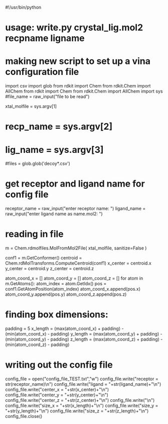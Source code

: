 #!/usr/bin/python

# usage:   write.py   crystal_lig.mol2 recpname ligname

# making new script to set up a vina configuration file

import csv
import glob
from rdkit import Chem
from rdkit.Chem import AllChem
from rdkit import Chem
from rdkit.Chem import AllChem
import sys
#file_name = raw_input("file to be read")

xtal_molfile = sys.argv[1]
# recp_name = sys.argv[2]
# lig_name = sys.argv[3]


#files = glob.glob('decoy*.csv')
# get receptor and ligand name for config file
receptor_name = raw_input("enter receptor name: ")
ligand_name = raw_input("enter ligand name as name.mol2: ")

# reading in file
m = Chem.rdmolfiles.MolFromMol2File( xtal_molfile, sanitize=False )

conf1 = m.GetConformer()
centroid = Chem.rdMolTransforms.ComputeCentroid(conf1)
x_center = centroid.x
y_center = centroid.y
z_center = centroid.z

atom_coord_x = []
atom_coord_y = []
atom_coord_z = []
for atom in m.GetAtoms():
    atom_index = atom.GetIdx()
    pos = conf1.GetAtomPosition(atom_index)
    atom_coord_x.append(pos.x)
    atom_coord_y.append(pos.y)
    atom_coord_z.append(pos.z)
 
# finding box dimensions:
padding = 5
x_length = (max(atom_coord_x) + padding) - (min(atom_coord_x) - padding) 
y_length = (max(atom_coord_y) + padding) - (min(atom_coord_y) - padding)
z_length = (max(atom_coord_z) + padding) - (min(atom_coord_z) - padding)
 

# writing out the config file
config_file = open("config_file_TEST.txt","w")
config_file.write("receptor = str(receptor_name)\n")
config_file.write("ligand = "+str(ligand_name)+"\n")
config_file.write("center_x = "+str(x_center)+"\n")
config_file.write("center_y = "+str(y_center)+"\n")
config_file.write("center_z = "+str(z_center)+"\n")
config_file.write("\n")
config_file.write("size_x = "+str(x_length)+"\n")
config_file.write("size_y = "+str(y_length)+"\n")
config_file.write("size_z = "+str(z_length)+"\n")
config_file.close()
      
